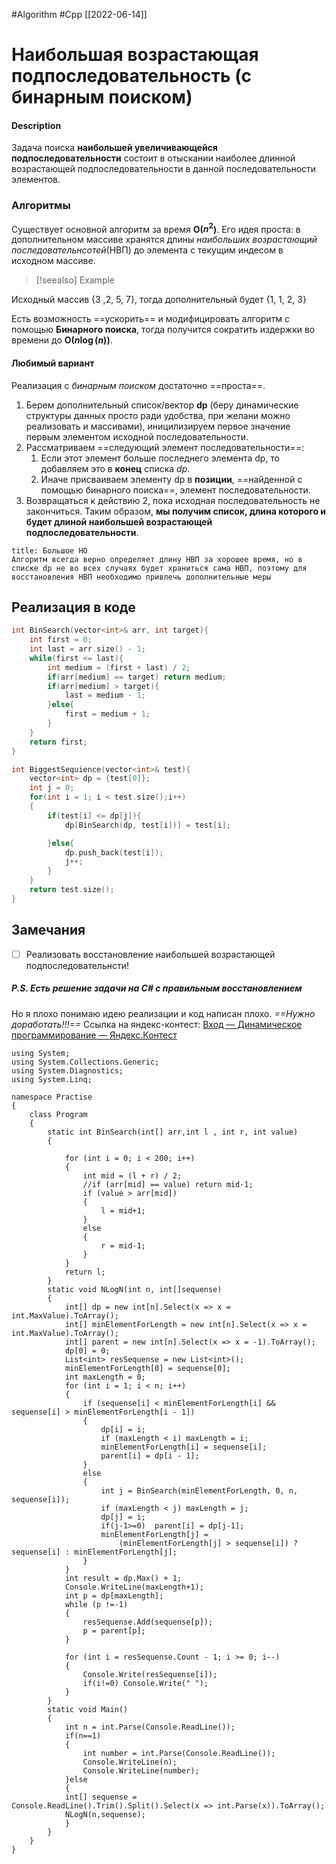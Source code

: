 #Algorithm #Cpp 
[[2022-06-14]]
# Наибольшая возрастающая подпоследовательность (с бинарным поиском)
#### Description 
Задача поиска **наибольшей увеличивающейся подпоследовательности** состоит в отыскании наиболее длинной возрастающей подпоследовательности в данной последовательности элементов.
### Алгоритмы
Существует основной алгоритм за время **O($n^{2}$)**. Его идея проста: в дополнительном массиве хранятся длины *наибольших возрастающий последовательнсотей*(НВП) до элемента с текущим индесом в исходном массиве. 
> [!seealso] Example
> 
Исходный массив {3 ,2, 5, 7}, тогда дополнительный будет {1, 1, 2, 3}

Есть возможность ==ускорить== и модифицировать алгоритм с помощью **Бинарного поиска**, тогда получится сократить издержки во времени до **O($n\log(n)$)**.
#### Любимый вариант
Реализация с *бинарным поиском* достаточно ==проста==.
1) Берем дополнительный список/вектор **dp** (беру динамические структуры данных просто ради удобства, при желани можно реализовать и массивами), иницилизируем первое значение первым элементом исходной последовательности.
2) Рассматриваем ==следующий элемент последовательности==:
	1) Если этот элемент больше последнего элемента dp, то добавляем это в **конец** списка *dp*.
	2) Иначе присваиваем элементу dp в **позиции**, ==найденной с помощью бинарного поиска==, элемент последовательности.
3) Возвращаться к действию 2, пока исходная последовательность не закончиться.
Таким образом, **мы получим список, длина которого и будет длиной наибольшей возрастающей подпоследовательности**.
```ad-danger
title: Большое НО
Алгоритм всегда верно определяет длину НВП за хорошее время, но в списке dp не во всех случаях будет храниться сама НВП, поэтому для восстановления НВП необходимо привлечь дополнительные меры

```

## Реализация в коде
```cpp
int BinSearch(vector<int>& arr, int target){
    int first = 0;
    int last = arr.size() - 1;
    while(first <= last){
        int medium = (first + last) / 2;
        if(arr[medium] == target) return medium;
        if(arr[medium] > target){
            last = medium - 1;
        }else{
            first = medium + 1;
        }
    }
    return first;
}

int BiggestSequience(vector<int>& test){
    vector<int> dp = {test[0]};
    int j = 0;
    for(int i = 1; i < test.size();i++)
    {
        if(test[i] <= dp[j]){
            dp[BinSearch(dp, test[i])] = test[i];

        }else{
            dp.push_back(test[i]);
            j++;
        }
    }
    return test.size();
}
```
## Замечания
- [ ] Реализовать восстановление наибольшей возрастающей подпоследовательнсти!

##### P.S. Есть решение задачи на C# с правильным восстановлением
Но я плохо понимаю идею реализации и код написан плохо. *==Нужно доработать!!!==*
Ссылка на яндекс-контест: [Вход — Динамическое программирование — Яндекс.Контест](https://contest.yandex.ru/contest/26701)
```Csharp
using System;
using System.Collections.Generic;
using System.Diagnostics;
using System.Linq;

namespace Practise
{
    class Program
    {
        static int BinSearch(int[] arr,int l , int r, int value)
        {
           
            for (int i = 0; i < 200; i++)
            {
                int mid = (l + r) / 2;
                //if (arr[mid] == value) return mid-1;
                if (value > arr[mid])
                {
                    l = mid+1;
                }
                else
                {
                    r = mid-1;
                }
            }
            return l;
        }
        static void NLogN(int n, int[]sequense)
        {
            int[] dp = new int[n].Select(x => x = int.MaxValue).ToArray();
            int[] minElementForLength = new int[n].Select(x => x = int.MaxValue).ToArray();
            int[] parent = new int[n].Select(x => x = -1).ToArray();
            dp[0] = 0;
            List<int> resSequense = new List<int>();
            minElementForLength[0] = sequense[0];
            int maxLength = 0;
            for (int i = 1; i < n; i++)
            {
                if (sequense[i] < minElementForLength[i] && sequense[i] > minElementForLength[i - 1])
                {
                    dp[i] = i;
                    if (maxLength < i) maxLength = i;
                    minElementForLength[i] = sequense[i];
                    parent[i] = dp[i - 1];
                }
                else
                {
                    int j = BinSearch(minElementForLength, 0, n, sequense[i]);
                    if (maxLength < j) maxLength = j;
                    dp[j] = i;
                    if(j-1>=0)  parent[i] = dp[j-1];
                    minElementForLength[j] =
                        (minElementForLength[j] > sequense[i]) ? sequense[i] : minElementForLength[j];                    
                }
            }
            int result = dp.Max() + 1;
            Console.WriteLine(maxLength+1);
            int p = dp[maxLength];
            while (p !=-1)
            {
                resSequense.Add(sequense[p]);
                p = parent[p];
            }

            for (int i = resSequense.Count - 1; i >= 0; i--)
            {
                Console.Write(resSequense[i]);
                if(i!=0) Console.Write(" ");
            }
        }
        static void Main()
        {
            int n = int.Parse(Console.ReadLine());
            if(n==1)
            {
            	int number = int.Parse(Console.ReadLine());
                Console.WriteLine(n);
                Console.WriteLine(number);    
            }else
            {
            int[] sequense = Console.ReadLine().Trim().Split().Select(x => int.Parse(x)).ToArray();
            NLogN(n,sequense);
            }            
        }        
    }
}
```